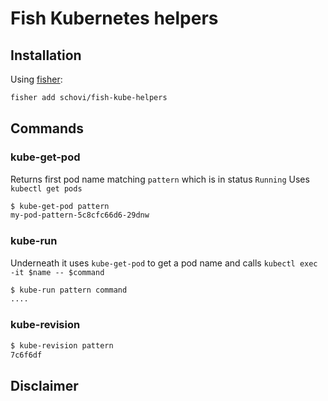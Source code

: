 # Fish Kubernetes helpers

## Installation

Using [fisher](https://github.com/jorgebucaran/fisher):

```sh
fisher add schovi/fish-kube-helpers
```

## Commands

### kube-get-pod

Returns first pod name matching `pattern` which is in status `Running`
Uses `kubectl get pods`

```bash
$ kube-get-pod pattern
my-pod-pattern-5c8cfc66d6-29dnw
```

### kube-run

Underneath it uses `kube-get-pod` to get a pod name and calls `kubectl exec -it $name -- $command`

```bash
$ kube-run pattern command
....
```

### kube-revision

```bash
$ kube-revision pattern
7c6f6df
```

## Disclaimer